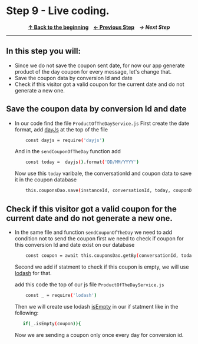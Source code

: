 # Step 9 - Live coding.

<p align="center">
  <strong>
    <a href="../README.md#steps"> ↑ Back to the beginning</a>&nbsp;&nbsp;&nbsp;
    <a href="08-app-in-action.md"> ← Previous Step</a>&nbsp;&nbsp;&nbsp;
    <em>→ Next Step</em>
  </strong>
</p>
<hr/>

## In this step you will:
 * Since we do not save the coupon sent date, for now our app generate product of the day coupon for every message, let's change that.
 * Save the coupon data by conversion Id and date
 * Check if this visitor got a valid coupon for the current date and do not generate a new one.
 
## Save the coupon data by conversion Id and date
- In our code find the file `ProductOfTheDayService.js` 
    First create the date format, add [dayJs] at the top of the file
    ```bash
        const dayjs = require('dayjs')
    ```
    And in the `sendCouponOfTheDay` function add 
    ```bash
        const today =  dayjs().format('DD/MM/YYYY')
    ```
    Now use this `today` varibale, the conversationId and coupon data to save it in the coupon database
    ```bash
        this.couponsDao.save(instanceId, conversationId, today, couponData)
    ```

## Check if this visitor got a valid coupon for the current date and do not generate a new one.

-   In the same file and function `sendCouponOfTheDay` we need to add condition not to send the coupon
    first we need to check if coupon for this conversion Id and date exist on our database
    ```bash
        const coupon = await this.couponsDao.getBy(conversationId, today)
    ```

    Second we add if statment to check if this coupon is empty, we will use [lodash] for that.

    add this code the top of our js file `ProductOfTheDayService.js`
    ```bash
        const _ = require('lodash')
    ```

    Then we will create use lodash [isEmpty] in our if statment like in the following:
    ```bash
       if(_.isEmpty(coupon)){
    ```

    Now we are sending a coupon only once every day for conversion id.





[gh-back]: ../README.md#steps
[dayJs]: https://day.js.org/
[lodash]: https://lodash.com/
[isEmpty]: https://lodash.com/docs/4.17.15#isEmpty